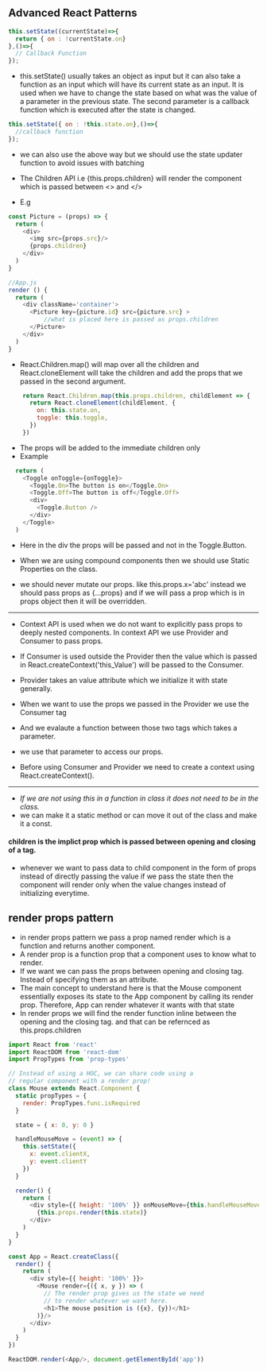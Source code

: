 ## Advanced React Patterns

```javascript
this.setState((currentState)=>{
  return { on : !currentState.on}
},()=>{
  // Callback Function
});
```

- this.setState() usually takes an object as input but it can also take a function as an input which will have its current state as an input. It is used when we have to change the state based on what was the value of a parameter in the previous state. The second parameter is a callback function which is executed after the state is changed.

```javascript
this.setState({ on : !this.state.on},()=>{
  //callback function
});
```
- we can also use the above way but we should use the state updater function to avoid issues with batching 

- The Children API i.e {this.props.children} will render the component which is passed between <> and </>
- E.g
```javascript
const Picture = (props) => {
  return (
    <div>
      <img src={props.src}/>
      {props.children}
    </div>
  )
}

//App.js
render () {
  return (
    <div className='container'>
      <Picture key={picture.id} src={picture.src} >
          //what is placed here is passed as props.children  
      </Picture>
    </div>
  )
}
```

- React.Children.map() will map over all the children and React.cloneElement will take the children and add the props that we passed in the second argument.
```javascript
    return React.Children.map(this.props.children, childElement => {
      return React.cloneElement(childElement, {
        on: this.state.on,
        toggle: this.toggle,
      })
    })
```

- The props will be added to the immediate children only
- Example
```javascript
  return (
    <Toggle onToggle={onToggle}>
      <Toggle.On>The button is on</Toggle.On>
      <Toggle.Off>The button is off</Toggle.Off>
      <div>
        <Toggle.Button />
      </div>
    </Toggle>
  )
```

- Here in the div the props will be passed and not in the Toggle.Button.

- When we are using compound components then we should use Static Properties on the class.

- we should never mutate our props. like this.props.x='abc' instead we should pass props as {...props} and if we will pass a prop which is in props object then it will be overridden.


---

- Context API is used when we do not want to explicitly pass props to deeply nested components. In context API we use Provider and Consumer to pass props.

- If Consumer is used outside the Provider then the value which is passed in React.createContext('this_Value') will be passed to the Consumer.
- Provider takes an value attribute which we initialize it with state generally.
- When we want to use the props we passed in the Provider we use the Consumer tag
- And we evalaute a function between those two tags which takes a parameter.
- we use that parameter to access our props.
- Before using Consumer and Provider we need to create a context using React.createContext().

---

- *If we are not using this in a function in class it does not need to be in the class.*
- we can make it a static method or can move it out of the class and make it a const.

#### children is the implict prop which is passed between opening and closing of a tag.

- whenever we want to pass data to child component in the form of props instead of directly passing the value if we pass the state then the component will render only when the value changes instead of initializing everytime.

## render props pattern

- in render props pattern we pass a prop named render which is a function and returns another component.
- A render prop is a function prop that a component uses to know what to render.
- If we want we can pass the props between opening and closing tag. Instead of specifying them as an attribute.
- The main concept to understand here is that the Mouse component essentially exposes its state to the App component by calling its render prop. Therefore, App can render whatever it wants with that state
- In render props we will find the render function inline between the  opening and the closing tag. and that can be refernced as this.props.children

```javascript
import React from 'react'
import ReactDOM from 'react-dom'
import PropTypes from 'prop-types'

// Instead of using a HOC, we can share code using a
// regular component with a render prop!
class Mouse extends React.Component {
  static propTypes = {
    render: PropTypes.func.isRequired
  }

  state = { x: 0, y: 0 }

  handleMouseMove = (event) => {
    this.setState({
      x: event.clientX,
      y: event.clientY
    })
  }

  render() {
    return (
      <div style={{ height: '100%' }} onMouseMove={this.handleMouseMove}>
        {this.props.render(this.state)}
      </div>
    )
  }
}

const App = React.createClass({
  render() {
    return (
      <div style={{ height: '100%' }}>
        <Mouse render={({ x, y }) => (
          // The render prop gives us the state we need
          // to render whatever we want here.
          <h1>The mouse position is ({x}, {y})</h1>
        )}/>
      </div>
    )
  }
})

ReactDOM.render(<App/>, document.getElementById('app'))
```








<!--stackedit_data:
eyJoaXN0b3J5IjpbMTU1MTM3ODI5M119
-->
